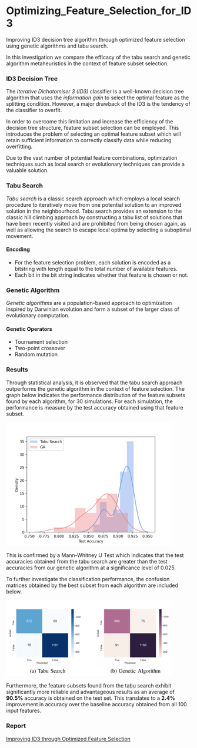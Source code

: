 # Optimizing_Feature_Selection_for_ID3
Improving ID3 decision tree algorithm through optimized feature selection using genetic algorithms and tabu search.

In this investigation we compare the efficacy of the tabu search and genetic algorithm metaheuristics in the context of feature subset selection.



### ID3 Decision Tree

The *Iterative Dichotomiser 3 (ID3)* classifier is a well-known decision tree algorithm that uses the *information gain* to select the optimal feature as the splitting condition. However, a major drawback of the ID3 is the tendency of the classifier to overfit. 

In order to overcome this limitation and increase the efficiency of the decision tree structure, feature subset selection can be employed. This introduces
the problem of selecting an optimal feature subset which will retain sufficient information to correctly classify data while reducing overfitting. 

Due to the vast number of potential feature combinations, optimization techniques such as local search or evolutionary techniques can provide a valuable solution.



### Tabu Search

*Tabu search* is a classic search approach which employs a local search procedure to iteratively move from one potential solution to an improved solution in the neighbourhood. Tabu search provides an extension to the classic hill climbing approach by constructing a tabu list of solutions that have been recently visited and are prohibited from being chosen again, as well as allowing the search to escape local optima by selecting a suboptimal movement.

#### Encoding

- For the feature selection problem, each solution is encoded as a bitstring with length equal to the total number of available features. 
- Each bit in the bit string indicates whether that feature is chosen or not.




### Genetic Algorithm

*Genetic algorithms* are a population-based approach to optimization inspired by Darwinian evolution and form a subset of the larger class of evolutionary computation. 

#### Genetic Operators 

- Tournament selection
- Two-point crossover 
- Random mutation



### Results

Through statistical analysis, it is observed that the tabu search approach outperforms the genetic algorithm in the context of feature selection. The graph below indicates the performance distribution of the feature subsets found by each algorithm, for 30 simulations. For each simulation, the performance is measure by the test accuracy obtained using that feature subset.

<img src="ts_ga_performance_distribution.png" alt="performance distributions." width="450"/>

This is confirmed by a Mann-Whitney U Test which indicates that the test accuracies obtained from the tabu search are greater than the test accuracies from our genetic algorithm at a significance level of 0.025.

To further investigate the classification performance, the confusion matrices obtained by the best subset from each algorithm are included below.


<img src="confusion_matrices.png" alt="confusion matrices" width="450"/>


Furthermore, the feature subsets found from the tabu search exhibit significantly more reliable and advantageous results as an average of **90.5%** accuracy is obtained on the test set. This translates to a **2.4%** improvement in accuracy over the baseline accuracy obtained from all 100 input features.


### Report

<a href="Improving ID3 through Optimized Feature Selection.pdf">
Improving ID3 through Optimized Feature Selection
 </a>
